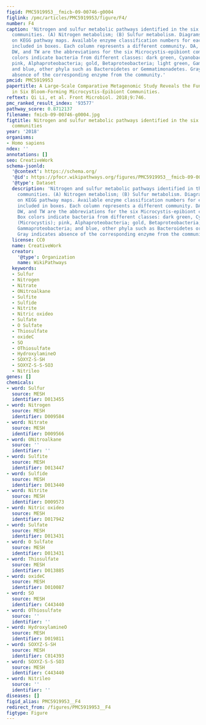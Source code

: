 ```yaml
---
figid: PMC5919953__fmicb-09-00746-g0004
figlink: /pmc/articles/PMC5919953/figure/F4/
number: F4
caption: 'Nitrogen and sulfur metabolic pathways identified in the six Microcystis-epibiont
  communities. (A) Nitrogen metabolism; (B) Sulfur metabolism. Diagrams are based
  on KEGG pathway maps. Available enzyme classification numbers for each step are
  included in boxes. Each column represents a different community. DA, TA, DF, TF,
  DW, and TW are the abbreviations for the six Microcystis-epibiont communities. Box
  colors indicate bacteria from different classes: dark green, Cyanobacteria (Microcystis);
  pink, Alphaproteobacteria; gold, Betaproteobacteria; light green, Gammaproteobacteria;
  and blue, other phyla such as Bacteroidetes or Gemmatimonadetes. Gray indicates
  absence of the corresponding enzyme from the community.'
pmcid: PMC5919953
papertitle: A Large-Scale Comparative Metagenomic Study Reveals the Functional Interactions
  in Six Bloom-Forming Microcystis-Epibiont Communities.
reftext: Qi Li, et al. Front Microbiol. 2018;9:746.
pmc_ranked_result_index: '93577'
pathway_score: 0.8712137
filename: fmicb-09-00746-g0004.jpg
figtitle: Nitrogen and sulfur metabolic pathways identified in the six Microcystis-epibiont
  communities
year: '2018'
organisms:
- Homo sapiens
ndex: ''
annotations: []
seo: CreativeWork
schema-jsonld:
  '@context': https://schema.org/
  '@id': https://pfocr.wikipathways.org/figures/PMC5919953__fmicb-09-00746-g0004.html
  '@type': Dataset
  description: 'Nitrogen and sulfur metabolic pathways identified in the six Microcystis-epibiont
    communities. (A) Nitrogen metabolism; (B) Sulfur metabolism. Diagrams are based
    on KEGG pathway maps. Available enzyme classification numbers for each step are
    included in boxes. Each column represents a different community. DA, TA, DF, TF,
    DW, and TW are the abbreviations for the six Microcystis-epibiont communities.
    Box colors indicate bacteria from different classes: dark green, Cyanobacteria
    (Microcystis); pink, Alphaproteobacteria; gold, Betaproteobacteria; light green,
    Gammaproteobacteria; and blue, other phyla such as Bacteroidetes or Gemmatimonadetes.
    Gray indicates absence of the corresponding enzyme from the community.'
  license: CC0
  name: CreativeWork
  creator:
    '@type': Organization
    name: WikiPathways
  keywords:
  - Sulfur
  - Nitrogen
  - Nitrate
  - ONitroalkane
  - Sulfite
  - Sulfide
  - Nitrite
  - Nitric oxideo
  - Sulfate
  - O Sulfate
  - Thiosulfate
  - oxideC
  - SO
  - OThiosulfate
  - HydroxylamineO
  - SOXYZ-S-SH
  - SOXYZ-S-S-SO3
  - Nitrileo
genes: []
chemicals:
- word: Sulfur
  source: MESH
  identifier: D013455
- word: Nitrogen
  source: MESH
  identifier: D009584
- word: Nitrate
  source: MESH
  identifier: D009566
- word: ONitroalkane
  source: ''
  identifier: ''
- word: Sulfite
  source: MESH
  identifier: D013447
- word: Sulfide
  source: MESH
  identifier: D013440
- word: Nitrite
  source: MESH
  identifier: D009573
- word: Nitric oxideo
  source: MESH
  identifier: D017942
- word: Sulfate
  source: MESH
  identifier: D013431
- word: O Sulfate
  source: MESH
  identifier: D013431
- word: Thiosulfate
  source: MESH
  identifier: D013885
- word: oxideC
  source: MESH
  identifier: D010087
- word: SO
  source: MESH
  identifier: C443440
- word: OThiosulfate
  source: ''
  identifier: ''
- word: HydroxylamineO
  source: MESH
  identifier: D019811
- word: SOXYZ-S-SH
  source: MESH
  identifier: C014393
- word: SOXYZ-S-S-SO3
  source: MESH
  identifier: C443440
- word: Nitrileo
  source: ''
  identifier: ''
diseases: []
figid_alias: PMC5919953__F4
redirect_from: /figures/PMC5919953__F4
figtype: Figure
---
```

